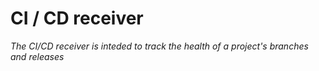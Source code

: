 # CI / CD receiver

_The CI/CD receiver is inteded to track the health of a project's branches and releases_

